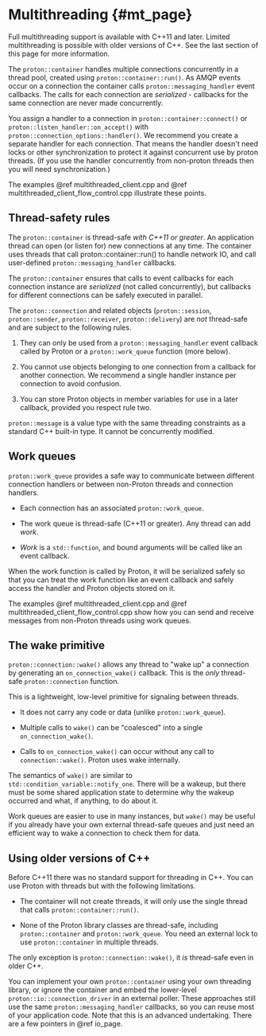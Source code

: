 # Multithreading {#mt_page}

Full multithreading support is available with C++11 and later. Limited
multithreading is possible with older versions of C++.  See the last
section of this page for more information.

The `proton::container` handles multiple connections concurrently in a thread
pool, created using `proton::container::run()`. As AMQP events occur on a
connection the container calls `proton::messaging_handler` event callbacks.  The
calls for each connection are *serialized* - callbacks for the same connection
are never made concurrently.


You assign a handler to a connection in `proton::container::connect()` or
`proton::listen_handler::on_accept()` with
`proton::connection_options::handler()`.  We recommend you create a separate
handler for each connection.  That means the handler doesn't need locks or other
synchronization to protect it against concurrent use by proton threads.
(If you use the handler concurrently from non-proton threads then you will need
synchronization.)

The examples @ref multithreaded_client.cpp and @ref
multithreaded_client_flow_control.cpp illustrate these points.


## Thread-safety rules

The `proton::container` is thread-safe *with C++11 or greater*.  An application
thread can open (or listen for) new connections at any time. The container uses
threads that call proton::container::run() to handle network IO, and call
user-defined `proton::messaging_handler` callbacks.

The `proton::container` ensures that calls to event callbacks for each
connection instance are *serialized* (not called concurrently), but
callbacks for different connections can be safely executed in
parallel.

The `proton::connection` and related objects (`proton::session`,
`proton::sender`, `proton::receiver`, `proton::delivery`) are *not*
thread-safe and are subject to the following rules.

1. They can only be used from a `proton::messaging_handler` event
   callback called by Proton or a `proton::work_queue` function (more
   below).

2. You cannot use objects belonging to one connection from a callback
   for another connection.  We recommend a single handler instance per
   connection to avoid confusion.

3. You can store Proton objects in member variables for use in a later
   callback, provided you respect rule two.

`proton::message` is a value type with the same threading constraints
as a standard C++ built-in type.  It cannot be concurrently modified.

## Work queues

`proton::work_queue` provides a safe way to communicate between
different connection handlers or between non-Proton threads and
connection handlers.

 * Each connection has an associated `proton::work_queue`.

 * The work queue is thread-safe (C++11 or greater).  Any thread can
   add *work*.

 * *Work* is a `std::function`, and bound arguments will be
   called like an event callback.

When the work function is called by Proton, it will be serialized
safely so that you can treat the work function like an event callback
and safely access the handler and Proton objects stored on it.

The examples @ref multithreaded_client.cpp and @ref
multithreaded_client_flow_control.cpp show how you can send and
receive messages from non-Proton threads using work queues.

## The wake primitive

`proton::connection::wake()` allows any thread to "wake up" a
connection by generating an `on_connection_wake()` callback. This is
the *only* thread-safe `proton::connection` function.

This is a lightweight, low-level primitive for signaling between
threads.

 * It does not carry any code or data (unlike `proton::work_queue`).

 * Multiple calls to `wake()` can be "coalesced" into a single
   `on_connection_wake()`.

 * Calls to `on_connection_wake()` can occur without any call to
   `connection::wake()`.  Proton uses wake internally.

The semantics of `wake()` are similar to
`std::condition_variable::notify_one`.  There will be a wakeup, but
there must be some shared application state to determine why the
wakeup occurred and what, if anything, to do about it.

Work queues are easier to use in many instances, but `wake()` may be
useful if you already have your own external thread-safe queues and
just need an efficient way to wake a connection to check them for
data.

## Using older versions of C++

Before C++11 there was no standard support for threading in C++.  You
can use Proton with threads but with the following limitations.

 * The container will not create threads, it will only use the single
   thread that calls `proton::container::run()`.

 * None of the Proton library classes are thread-safe, including
   `proton::container` and `proton::work_queue`.  You need an external
   lock to use `proton::container` in multiple threads.

The only exception is `proton::connection::wake()`, it *is*
thread-safe even in older C++.

You can implement your own `proton::container` using your own
threading library, or ignore the container and embed the lower-level
`proton::io::connection_driver` in an external poller. These
approaches still use the same `proton::messaging_handler` callbacks,
so you can reuse most of your application code.  Note that this is an
advanced undertaking.  There are a few pointers in @ref io_page.
